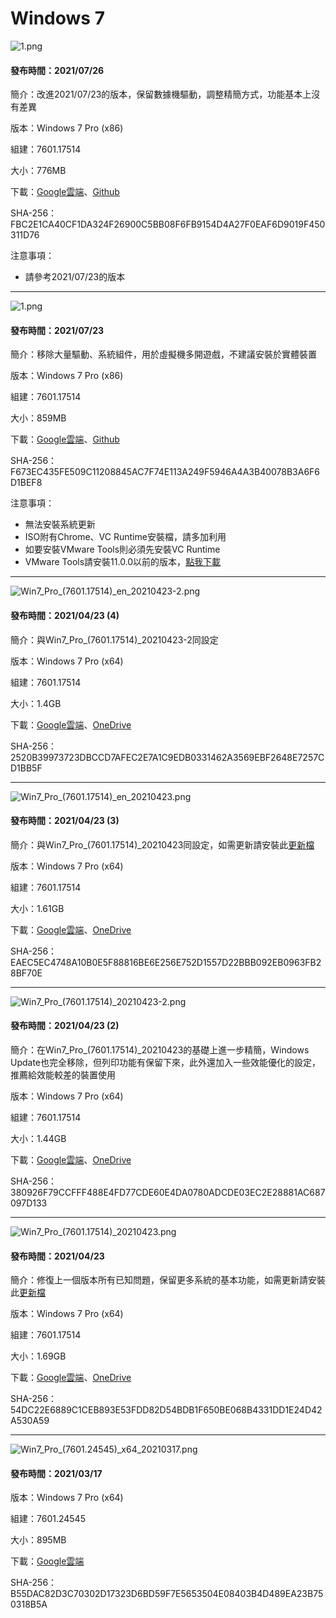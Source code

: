 # Windows 7

![1.png](/preview/Win7_Pro_x86_210726.png)

#### 發布時間：2021/07/26

簡介：改進2021/07/23的版本，保留數據機驅動，調整精簡方式，功能基本上沒有差異

版本：Windows 7 Pro (x86)

組建：7601.17514

大小：776MB

下載：[Google雲端](https://drive.google.com/uc?export=download&id=1O9dkmCvhQ0I3F88Rp-YxIHvlcBlY-uPv)、[Github](https://github.com/WhatTheBlock/WindowsSimplify/releases/download/v2021.07.26/Win7_Pro_x86_210726.iso)

SHA-256：FBC2E1CA40CF1DA324F26900C5BB08F6FB9154D4A27F0EAF6D9019F450311D76

注意事項：
- 請參考2021/07/23的版本

----

![1.png](/preview/Win7_Pro_x86_210723.png)

#### 發布時間：2021/07/23

簡介：移除大量驅動、系統組件，用於虛擬機多開遊戲，不建議安裝於實體裝置

版本：Windows 7 Pro (x86)

組建：7601.17514

大小：859MB

下載：[Google雲端](https://drive.google.com/uc?export=download&id=1MJ09x6lf4Ld8icKJWRHHk-QDbonzQzvn)、[Github](https://github.com/WhatTheBlock/WindowsSimplify/releases/download/v2021.07.23/Win7_Pro_x86_210723.iso)

SHA-256：F673EC435FE509C11208845AC7F74E113A249F5946A4A3B40078B3A6F6D1BEF8

注意事項：
- 無法安裝系統更新
- ISO附有Chrome、VC Runtime安裝檔，請多加利用
- 如要安裝VMware Tools則必須先安裝VC Runtime
- VMware Tools請安裝11.0.0以前的版本，[點我下載](https://github.com/WhatTheBlock/WindowsSimplify/releases/download/v2021.07.23/VMware-tools-windows-11.0.0-14549434.iso)

----

![Win7_Pro_(7601.17514)_en_20210423-2.png](/preview/Win7_Pro_(7601.17514)_en_20210423-2.png)

#### 發布時間：2021/04/23 (4)

簡介：與Win7_Pro_(7601.17514)_20210423-2同設定

版本：Windows 7 Pro (x64)

組建：7601.17514

大小：1.4GB

下載：[Google雲端](http://tiny.cc/w7_en_20210423_2f)、[OneDrive](http://tiny.cc/w7_en_20210423_2f_o)

SHA-256：2520B39973723DBCCD7AFEC2E7A1C9EDB0331462A3569EBF2648E7257CD1BB5F

----

![Win7_Pro_(7601.17514)_en_20210423.png](/preview/Win7_Pro_(7601.17514)_en_20210423.png)

#### 發布時間：2021/04/23 (3)

簡介：與Win7_Pro_(7601.17514)_20210423同設定，如需更新請安裝此[更新檔](https://github.com/WhatTheBlock/Win10_Simplify/releases/download/v2021.04.23/7601.17514_to_7601.24576.exe)

版本：Windows 7 Pro (x64)

組建：7601.17514

大小：1.61GB

下載：[Google雲端](http://tiny.cc/w7_en_20210423_f)、[OneDrive](http://tiny.cc/w7_en_20210423_f_o)

SHA-256：EAEC5EC4748A10B0E5F88816BE6E256E752D1557D22BBB092EB0963FB28BF70E

----

![Win7_Pro_(7601.17514)_20210423-2.png](/preview/Win7_Pro_(7601.17514)_20210423-2.png)

#### 發布時間：2021/04/23 (2)

簡介：在Win7_Pro_(7601.17514)_20210423的基礎上進一步精簡，Windows Update也完全移除，但列印功能有保留下來，此外還加入一些效能優化的設定，推薦給效能較差的裝置使用

版本：Windows 7 Pro (x64)

組建：7601.17514

大小：1.44GB

下載：[Google雲端](http://tiny.cc/w7_20210423_2f)、[OneDrive](http://tiny.cc/w7_20210423_2f_o)

SHA-256：380926F79CCFFF488E4FD77CDE60E4DA0780ADCDE03EC2E28881AC687097D133

----

![Win7_Pro_(7601.17514)_20210423.png](/preview/Win7_Pro_(7601.17514)_20210423.png)

#### 發布時間：2021/04/23

簡介：修復上一個版本所有已知問題，保留更多系統的基本功能，如需更新請安裝此[更新檔](https://github.com/WhatTheBlock/Win10_Simplify/releases/download/v2021.04.23/7601.17514_to_7601.24576.exe)

版本：Windows 7 Pro (x64)

組建：7601.17514

大小：1.69GB

下載：[Google雲端](http://tiny.cc/w7_20210423_f)、[OneDrive](http://tiny.cc/w7_20210423_f_o)

SHA-256：54DC22E6889C1CEB893E53FDD82D54BDB1F650BE068B4331DD1E24D42A530A59

----

![Win7_Pro_(7601.24545)_x64_20210317.png](/preview/Win7_Pro_(7601.24545)_x64_20210317.png)

#### 發布時間：2021/03/17

版本：Windows 7 Pro (x64)

組建：7601.24545

大小：895MB

下載：[Google雲端](http://tiny.cc/win7_pro_x64_20210317)

SHA-256：B55DAC82D3C70302D17323D6BD59F7E5653504E08403B4D489EA23B750318B5A
